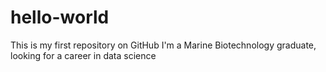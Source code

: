 # hello-world
This is my first repository on GitHub
I'm a Marine Biotechnology graduate, looking for a career in data science
